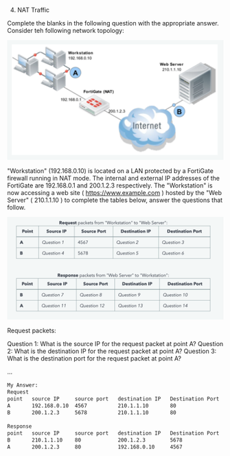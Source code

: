 
4. NAT Traffic

Complete the blanks in the following question with the appropriate answer.
Consider teh following network topology:

![alt text](./T0401.png "Title")


"Workstation" (192.168.0.10) is located on a LAN protected by a FortiGate firewall running in NAT mode. The internal and external IP addresses of the FortiGate are 192.168.0.1 and 200.1.2.3 respectively. The "Workstation" is now accessing a web site ( https://www.example.com ) hosted by the "Web Server" ( 210.1.1.10 ) to complete the tables below, answer the questions that follow. 

![alt text](./T0402.png "Title")


Request packets:

Question 1: What is the source IP for the request packet at point A?
Question 2: What is the destination IP for the request packet at point A?
Question 3: What is the destination port for the request packet at point A?

...

```
My Answer:
Request
point   source IP     source port   destination IP   Destination Port
A       192.168.0.10  4567          210.1.1.10       80
B       200.1.2.3     5678          210.1.1.10       80

Response 
point   source IP     source port   destination IP   Destination Port
B       210.1.1.10    80            200.1.2.3        5678
A       200.1.2.3     80            192.168.0.10     4567
```

